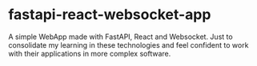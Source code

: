 # fastapi-react-websocket-app
A simple WebApp made with FastAPI, React and Websocket. Just to consolidate my learning in these technologies and feel confident to work with their applications in more complex software.
